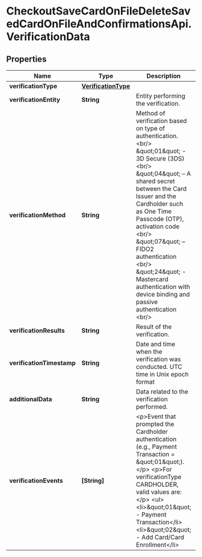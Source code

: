 # CheckoutSaveCardOnFileDeleteSavedCardOnFileAndConfirmationsApi.VerificationData

## Properties

Name | Type | Description | Notes
------------ | ------------- | ------------- | -------------
**verificationType** | [**VerificationType**](VerificationType.md) |  | 
**verificationEntity** | **String** | Entity performing the verification. | 
**verificationMethod** | **String** | Method of verification based on type of authentication. &lt;br/&gt; \&quot;01\&quot; - 3D Secure (3DS) &lt;br/&gt; \&quot;04\&quot; – A shared secret between the Card Issuer and the Cardholder such as One Time Passcode (OTP), activation code &lt;br/&gt; \&quot;07\&quot; – FIDO2 authentication &lt;br/&gt; \&quot;24\&quot; - Mastercard authentication with device binding and passive authentication &lt;br/&gt;  | 
**verificationResults** | **String** | Result of the verification. | 
**verificationTimestamp** | **String** | Date and time when the verification was conducted. UTC time in Unix epoch format | 
**additionalData** | **String** | Data related to the verification performed. | [optional] 
**verificationEvents** | **[String]** | &lt;p&gt;Event that prompted the Cardholder authentication (e.g., Payment Transaction &#x3D; \&quot;01\&quot;).&lt;/p&gt; &lt;p&gt;For verificationType CARDHOLDER, valid values are:&lt;/p&gt; &lt;ul&gt;   &lt;li&gt;\&quot;01\&quot; - Payment Transaction&lt;/li&gt;   &lt;li&gt;\&quot;02\&quot; - Add Card/Card Enrollment&lt;/li&gt; | [optional] 


